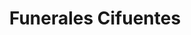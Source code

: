 ---
title: "Funerales Cifuentes"
url: /mazatenango/funerales-cifuentes/
shop: directores de funerarias
---